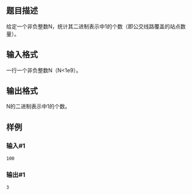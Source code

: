## 题目描述
给定一个非负整数N，统计其二进制表示中1的个数（即公交线路覆盖的站点数量）。

## 输入格式
一行一个非负整数N（N<1e9）。

## 输出格式
N的二进制表示中1的个数。

## 样例
### 输入#1
```
100
```

### 输出#1
```
3
```